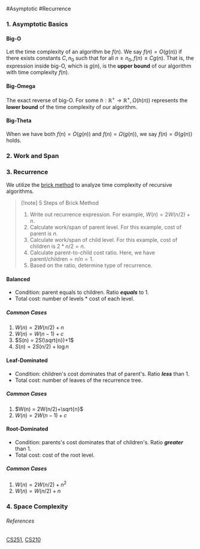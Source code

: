 #Asymptotic #Recurrence 
### 1. Asymptotic Basics

#### Big-O
Let the time complexity of an algorithm be $f(n)$. We say $f(n) = O(g(n))$ if there exists constants $C, n_0$  such that for all $n \geq n_0, f(n) \leq Cg(n)$. That is, the expression inside big-O, which is $g(n)$, is the **upper bound** of our algorithm with time complexity $f(n)$.
#### Big-Omega
The exact reverse of big-O. For some $h: \mathbb{R}^+ \rightarrow \mathbb{R}^+, \Omega(h(n))$ represents the **lower bound** of the time complexity of our algorithm.  
#### Big-Theta
When we have both $f(n) = O(g(n))$ and $f(n) = \Omega(g(n))$, we say $f(n) = \Theta(g(n))$ holds.
### 2. Work and Span



### 3. Recurrence
We utilize the [brick method](https://www.diderot.one/courses/160/books/704/chapter/9988) to analyze time complexity of recursive algorithms. 
> [!note] 5 Steps of Brick Method
>  1. Write out recurrence expression. For example, $W(n) = 2W(n/2)+n$.
>  2. Calculate work/span of parent level. For this example, cost of parent is $n$.
>  3. Calculate work/span of child level. For this example, cost of children is $2 * n/2 = n$.
>  4. Calculate parent-to-child cost ratio. Here, we have $\text{parent} / \text{children} =n/n = 1$.
>  5. Based on the ratio, determine type of recurrence.

#### Balanced
- Condition: parent equals to children. Ratio ***equals*** to 1. 
- Total cost: number of levels * cost of each level.
##### Common Cases
1. $W(n) = 2W(n/2)+n$
2. $W(n) = W(n-1)+c$
3. $S(n) = 2S(\sqrt{n})+1$
4. $S(n) = 2S(n/2)+\log n$
#### Leaf-Dominated
- Condition: children's cost dominates that of parent's. Ratio ***less*** than 1.
- Total cost: number of leaves of the recurrence tree.
##### Common Cases
1. $W(n) = 2W(n/2)+\sqrt{n}$
2. $W(n) = 2W(n-1)+c$
#### Root-Dominated
- Condition: parents's cost dominates that of children's. Ratio ***greater*** than 1.
- Total cost: cost of the root level.
##### Common Cases
1. $W(n) = 2W(n/2)+n^2$
2. $W(n) = W(n/2)+n$
### 4. Space Complexity


###### References
[CS251](https://www.pandanotes.org/servers/cs251f23/chapters/Time_Complexity/), [CS210](https://www.diderot.one/courses/160/books/704/chapter/9986)